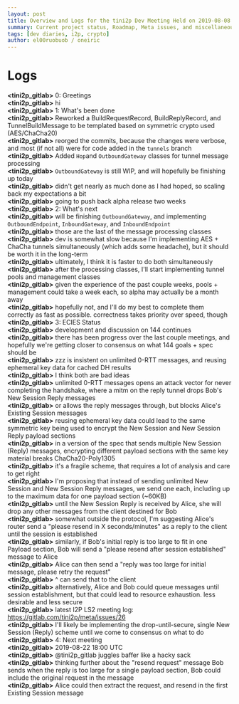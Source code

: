 ```yaml
---
layout: post
title: Overview and Logs for the tini2p Dev Meeting Held on 2019-08-08
summary: Current project status, Roadmap, Meta issues, and miscellaneous
tags: [dev diaries, i2p, crypto]
author: el00ruobuob / oneiric
---
```


# Logs

**\<tini2p\_gitlab>** 0: Greetings  
**\<tini2p\_gitlab>** hi  
**\<tini2p\_gitlab>** 1: What's been done  
**\<tini2p\_gitlab>** Reworked a BuildRequestRecord, BuildReplyRecord, and TunnelBuildMessage to be templated based on symmetric crypto used (AES/ChaCha20)  
**\<tini2p\_gitlab>** reorged the commits, because the changes were verbose, and most (if not all) were for code added in the `tunnels` branch  
**\<tini2p\_gitlab>** Added `Hop`and `OutboundGateway` classes for tunnel message processing  
**\<tini2p\_gitlab>** `OutboundGateway` is still WIP, and will hopefully be finishing up today  
**\<tini2p\_gitlab>** didn't get nearly as much done as I had hoped, so scaling back my expectations a bit  
**\<tini2p\_gitlab>** going to push back alpha release two weeks  
**\<tini2p\_gitlab>** 2: What's next    
**\<tini2p\_gitlab>** will be finishing `OutboundGateway`, and implementing `OutboundEndpoint`, `InboundGateway`, and `InboundEndpoint`  
**\<tini2p\_gitlab>** those are the last of the message processing classes  
**\<tini2p\_gitlab>** dev is somewhat slow because I'm implementing AES + ChaCha tunnels simultaneously (which adds some headache), but it should be worth it in the long-term  
**\<tini2p\_gitlab>** ultimately, I think it is faster to do both simultaneously  
**\<tini2p\_gitlab>** after the processing classes, I'll start implementing tunnel pools and management classes  
**\<tini2p\_gitlab>** given the experience of the past couple weeks, pools + management could take a week each, so alpha may actually be a month away  
**\<tini2p\_gitlab>** hopefully not, and I'll do my best to complete them correctly as fast as possible. correctness takes priority over speed, though  
**\<tini2p\_gitlab>** 3: ECIES Status  
**\<tini2p\_gitlab>** development and discussion on 144 continues  
**\<tini2p\_gitlab>** there has been progress over the last couple meetings, and hopefully we're getting closer to consensus on what 144 goals + spec should be  
**\<tini2p\_gitlab>** zzz is insistent on unlimited 0-RTT messages, and reusing ephemeral key data for cached DH results  
**\<tini2p\_gitlab>** I think both are bad ideas  
**\<tini2p\_gitlab>** unlimited 0-RTT messages opens an attack vector for never completing the handshake, where a mitm on the reply tunnel drops Bob's New Session Reply messages  
**\<tini2p\_gitlab>** or allows the reply messages through, but blocks Alice's Existing Session messages  
**\<tini2p\_gitlab>** reusing ephemeral key data could lead to the same symmetric key being used to encrypt the New Session and New Session Reply payload sections  
**\<tini2p\_gitlab>** in a version of the spec that sends multiple New Session (Reply) messages, encrypting different payload sections with the same key material breaks ChaCha20-Poly1305  
**\<tini2p\_gitlab>** it's a fragile scheme, that requires a lot of analysis and care to get right  
**\<tini2p\_gitlab>** I'm proposing that instead of sending unlimited New Session and New Session Reply messages, we send one each, including up to the maximum data for one payload section (~60KB)  
**\<tini2p\_gitlab>** until the New Session Reply is received by Alice, she will drop any other messages from the client destined for Bob  
**\<tini2p\_gitlab>** somewhat outside the protocol, I'm suggesting Alice's router send a "please resend in X seconds/minutes" as a reply to the client until the session is established  
**\<tini2p\_gitlab>** similarly, if Bob's initial reply is too large to fit in one Payload section, Bob will send a "please resend after session established" message to Alice  
**\<tini2p\_gitlab>** Alice can then send a "reply was too large for initial message, please retry the request"  
**\<tini2p\_gitlab>** ^ can send that to the client  
**\<tini2p\_gitlab>** alternatively, Alice and Bob could queue messages until session establishment, but that could lead to resource exhaustion. less desirable and less secure  
**\<tini2p\_gitlab>** latest I2P LS2 meeting log: https://gitlab.com/tini2p/meta/issues/26  
**\<tini2p\_gitlab>** I'll likely be implementing the drop-until-secure, single New Session (Reply) scheme until we come to consensus on what to do  
**\<tini2p\_gitlab>** 4: Next meeting  
**\<tini2p\_gitlab>** 2019-08-22 18:00 UTC  
**\<tini2p\_gitlab>** @tini2p\_gitlab juggles baffer like a hacky sack  
**\<tini2p\_gitlab>** thinking further about the "resend request" message Bob sends when the reply is too large for a single payload section, Bob could include the original request in the message  
**\<tini2p\_gitlab>** Alice could then extract the request, and resend in the first Existing Session message  
